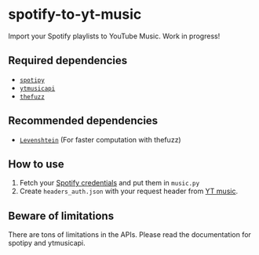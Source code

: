 # spotify-to-yt-music
Import your Spotify playlists to YouTube Music.
Work in progress!



## Required dependencies

* [`spotipy`](https://github.com/spotipy-dev/spotipy)
* [`ytmusicapi`](https://github.com/sigma67/ytmusicapi)
* [`thefuzz`](https://github.com/seatgeek/thefuzz)

## Recommended dependencies
* [`Levenshtein`](https://github.com/maxbachmann/python-Levenshtein) (For faster computation with thefuzz)


## How to use
1. Fetch your [Spotify credentials](https://developer.spotify.com/documentation/general/guides/authorization/app-settings/) and put them in ```music.py```
2. Create ```headers_auth.json``` with your request header from [YT music](https://ytmusicapi.readthedocs.io/en/stable/setup.html).

## Beware of limitations
There are tons of limitations in the APIs. Please read the documentation for spotipy and ytmusicapi. 
